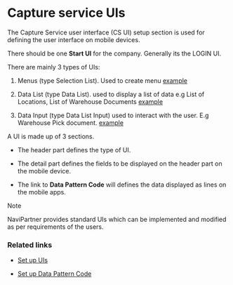 # Capture service UIs

The Capture Service user interface (CS UI) setup section is used for defining the user interface on mobile devices.

There should be one **Start UI** for the company.
Generally its the LOGIN UI.

There are mainly 3 types of UIs:

1. Menus (type Selection List). 
    Used to create menu
    [example](../images/menu-type-ui.JPG)

2. Data List (type Data List).
    used to display a list of data e.g List of Locations, List of Warehouse Documents
    [example](../images/datalist-type-ui.JPG)

3. Data Input (type Data List Input)
    used to interact with the user. E.g Warehouse Pick document.
    [example](../images/datainput-type.JPG)


A UI is made up of 3 sections.

- The header part defines the type of UI.

- The detail part defines the fields to be displayed on the header part on the mobile device.

- The link to **Data Pattern Code** will defines the data displayed as lines on the mobile apps.



> [!Note]
> NaviPartner provides standard UIs which can be implemented and modified as per requirements of the users.



### Related links

- [Set up UIs](../howto/set-up-cs-uis.md)

- [Set up Data Pattern Code](../howto/set-up-datapatterncode.md)
